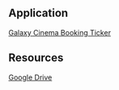 ## Application

[Galaxy Cinema Booking Ticker ](galaxycinema.database.windows.net)

## Resources

[Google Drive](https://drive.google.com/drive/u/1/folders/1udlaMbdBVggGAfzYCZTpAOynWY-HYBx-) 

